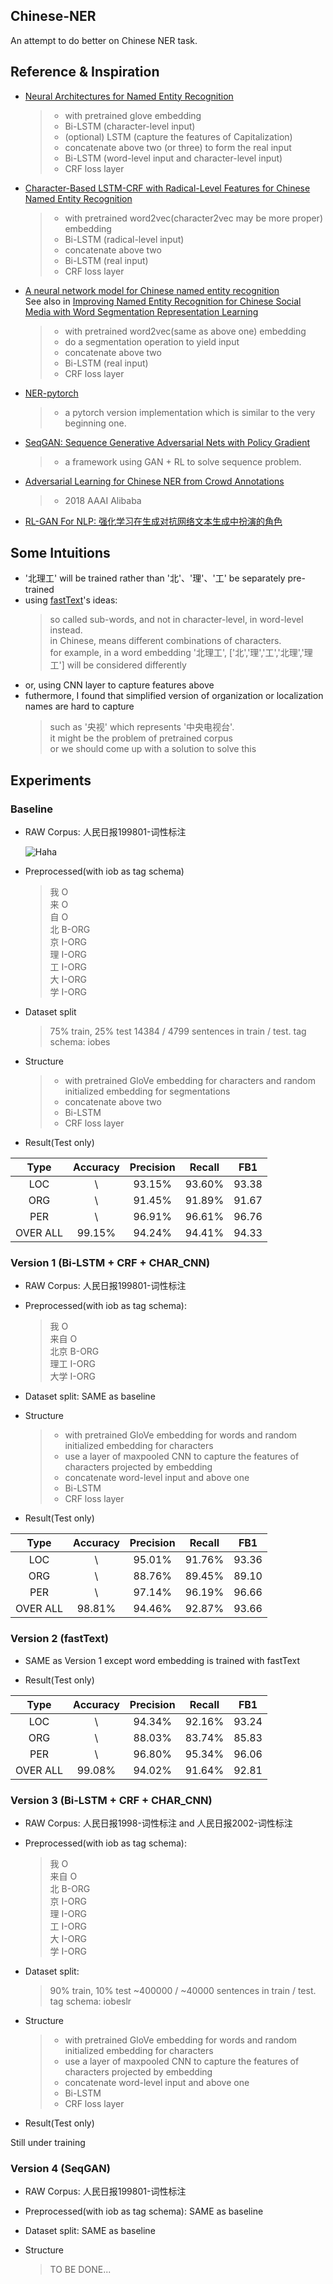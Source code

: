 ## Chinese-NER
An attempt to do better on Chinese NER task.
## Reference & Inspiration
- [Neural Architectures for Named Entity Recognition](https://arxiv.org/pdf/1603.01360.pdf)
  > - with pretrained glove embedding
  > - Bi-LSTM (character-level input)
  > - (optional) LSTM (capture the features of Capitalization)
  > - concatenate above two (or three) to form the real input
  > - Bi-LSTM (word-level input and character-level input) 
  > - CRF loss layer
- [Character-Based LSTM-CRF with Radical-Level Features for Chinese Named Entity Recognition](http://tcci.ccf.org.cn/conference/2016/papers/119.pdf)
  > - with pretrained word2vec(character2vec may be more proper) embedding
  > - Bi-LSTM (radical-level input)
  > - concatenate above two
  > - Bi-LSTM (real input)
  > - CRF loss layer
- [A neural network model for Chinese named entity recognition](https://github.com/zjy-ucas/ChineseNER)  
See also in [Improving Named Entity Recognition for Chinese Social Media
with Word Segmentation Representation Learning](http://anthology.aclweb.org/P/P16/P16-2025.pdf)
  > - with pretrained word2vec(same as above one) embedding
  > - do a segmentation operation to yield input
  > - concatenate above two
  > - Bi-LSTM (real input)
  > - CRF loss layer
- [NER-pytorch](https://github.com/ZhixiuYe/NER-pytorch)
  > - a pytorch version implementation which is similar to the very beginning one.
- [SeqGAN: Sequence Generative Adversarial Nets with Policy Gradient](https://arxiv.org/pdf/1609.05473.pdf)
  > - a framework using GAN + RL to solve sequence problem.
- [Adversarial Learning for Chinese NER from Crowd Annotations](https://arxiv.org/pdf/1801.05147.pdf)
  > - 2018 AAAI Alibaba
- [RL-GAN For NLP: 强化学习在生成对抗网络文本生成中扮演的角色](http://www.zhuanzhi.ai/document/004615a522841d224fffcbb3abcb8213)
## Some Intuitions
- '北理工' will be trained rather than '北'、'理'、'工' be separately pre-trained
- using [fastText](https://github.com/facebookresearch/fastText)'s ideas:
  > so called sub-words, and not in character-level, in word-level instead.  
  > in Chinese, means different combinations of characters.  
  > for example, in a word embedding '北理工', \['北','理','工','北理','理工'\] will be considered differently
- or, using CNN layer to capture features above
- futhermore, I found that simplified version of organization or localization names are hard to capture
  > such as '央视' which represents '中央电视台'.  
  > it might be the problem of pretrained corpus  
  > or we should come up with a solution to solve this

## Experiments

### Baseline
- RAW Corpus: 人民日报199801-词性标注

  ![Haha](https://raw.githubusercontent.com/GeneZC/Chinese-NER/master/figures/raw.png)

- Preprocessed(with iob as tag schema) 

  > 我 O  
  > 来 O  
  > 自 O  
  > 北 B-ORG  
  > 京 I-ORG  
  > 理 I-ORG  
  > 工 I-ORG  
  > 大 I-ORG  
  > 学 I-ORG  

- Dataset split
  > 75% train, 25% test
  > 14384 / 4799 sentences in train / test.
  > tag schema: iobes

- Structure
  > - with pretrained GloVe embedding for characters and random initialized embedding for segmentations
  > - concatenate above two
  > - Bi-LSTM
  > - CRF loss layer

- Result(Test only)

| Type | Accuracy | Precision | Recall | FB1 |
| :-: | :-: | :-: | :-: | :-: |
| LOC | \ | 93.15% | 93.60% | 93.38 |
| ORG | \ | 91.45% | 91.89% | 91.67 |
| PER | \ | 96.91% | 96.61% | 96.76 |
| OVER ALL | 99.15% | 94.24% | 94.41% | 94.33 |

### Version 1 (Bi-LSTM + CRF + CHAR_CNN)
- RAW Corpus: 人民日报199801-词性标注

- Preprocessed(with iob as tag schema):

  > 我 O  
  > 来自 O  
  > 北京 B-ORG  
  > 理工 I-ORG  
  > 大学 I-ORG  

- Dataset split: SAME as baseline

- Structure
  > - with pretrained GloVe embedding for words and random initialized embedding for characters
  > - use a layer of maxpooled CNN to capture the features of characters projected by embedding
  > - concatenate word-level input and above one
  > - Bi-LSTM
  > - CRF loss layer
  
- Result(Test only)

| Type | Accuracy | Precision | Recall | FB1 |
| :-: | :-: | :-: | :-: | :-: |
| LOC | \ | 95.01% | 91.76% | 93.36 |
| ORG | \ | 88.76% | 89.45% | 89.10 |
| PER | \ | 97.14% | 96.19% | 96.66 |
| OVER ALL | 98.81% | 94.46% | 92.87% | 93.66 |

### Version 2 (fastText)
- SAME as Version 1 except word embedding is trained with fastText

- Result(Test only)

| Type | Accuracy | Precision | Recall | FB1 |
| :-: | :-: | :-: | :-: | :-: |
| LOC | \ | 94.34% | 92.16% | 93.24 |
| ORG | \ | 88.03% | 83.74% | 85.83 |
| PER | \ | 96.80% | 95.34% | 96.06 |
| OVER ALL | 99.08% | 94.02% | 91.64% | 92.81 |

### Version 3 (Bi-LSTM + CRF + CHAR_CNN)
- RAW Corpus: 人民日报1998-词性标注 and 人民日报2002-词性标注

- Preprocessed(with iob as tag schema):

  > 我 O  
  > 来自 O  
  > 北 B-ORG  
  > 京 I-ORG  
  > 理 I-ORG  
  > 工 I-ORG  
  > 大 I-ORG  
  > 学 I-ORG  

- Dataset split:
  > 90% train, 10% test
  > ~400000 / ~40000 sentences in train / test.
  > tag schema: iobeslr

- Structure
  > - with pretrained GloVe embedding for words and random initialized embedding for characters
  > - use a layer of maxpooled CNN to capture the features of characters projected by embedding
  > - concatenate word-level input and above one
  > - Bi-LSTM
  > - CRF loss layer
  
- Result(Test only)

Still under training

### Version 4 (SeqGAN)
- RAW Corpus: 人民日报199801-词性标注

- Preprocessed(with iob as tag schema): SAME as baseline

- Dataset split: SAME as baseline

- Structure
  > TO BE DONE...
